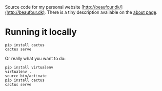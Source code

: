 Source code for my personal website
[http://beaufour.dk/](http://beaufour.dk). There is a tiny description
available on the [about page](http://beaufour.dk/about).

Running it locally
==================

    pip install cactus
    cactus serve

Or really what you want to do:

    pip install virtualenv
    virtualenv .
    source bin/activate
    pip install cactus
    cactus serve
